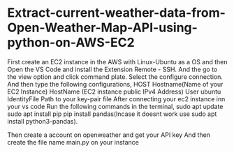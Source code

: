 # Extract-current-weather-data-from-Open-Weather-Map-API-using-python-on-AWS-EC2

First create an EC2 instance in the AWS with Linux-Ubuntu as a OS and then Open the VS Code and install the Extension Remote - SSH.
And the go to the view option and click command plate.
Select the configure connection.
And then type the following configurations,
    HOST Hostname(Name of your EC2 Instance)
    HostName (EC2 instance public IPv4 Address)
    User ubuntu
    IdentityFile Path to your key-pair file
After connecting your ec2 instance inn your vs code
Run the following commands in the terminal,
   sudo apt update
   sudo apt install pip
   pip install pandas(Incase it doesnt work use sudo apt install python3-pandas).

Then create a account on openweather and get your API key
And then create the file name main.py on your instance
